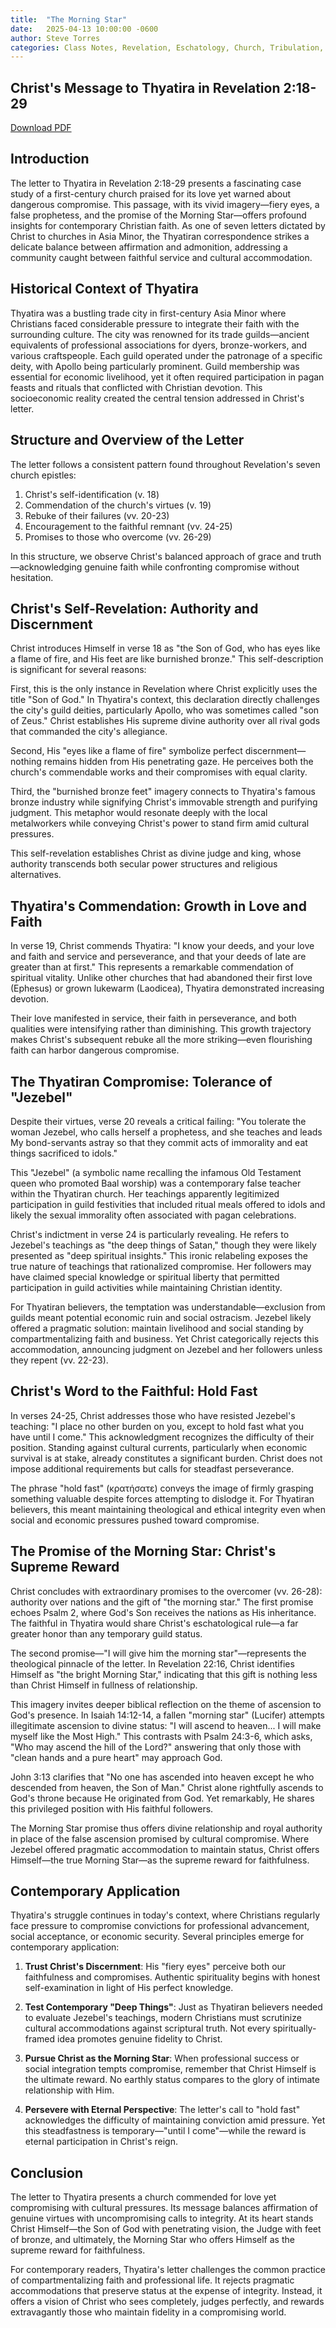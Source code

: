 ```yaml
---
title:  "The Morning Star"
date:   2025-04-13 10:00:00 -0600
author: Steve Torres
categories: Class Notes, Revelation, Eschatology, Church, Tribulation, Jesus, Morning Star, Thyatira
---
```


## Christ's Message to Thyatira in Revelation 2:18-29

<a href="https://sitemedia.esteeb.com/file/esteebcomsitemedia/docs/Revelation/The+Morning+Star_+Christ's+Message+to+Thyatira+in+Revelation+2_18-29+(1).pdf" download>Download PDF</a>

## Introduction

The letter to Thyatira in Revelation 2:18-29 presents a fascinating case study of a first-century church praised for its love yet warned about dangerous compromise. This passage, with its vivid imagery—fiery eyes, a false prophetess, and the promise of the Morning Star—offers profound insights for contemporary Christian faith. As one of seven letters dictated by Christ to churches in Asia Minor, the Thyatiran correspondence strikes a delicate balance between affirmation and admonition, addressing a community caught between faithful service and cultural accommodation.

## Historical Context of Thyatira

Thyatira was a bustling trade city in first-century Asia Minor where Christians faced considerable pressure to integrate their faith with the surrounding culture. The city was renowned for its trade guilds—ancient equivalents of professional associations for dyers, bronze-workers, and various craftspeople. Each guild operated under the patronage of a specific deity, with Apollo being particularly prominent. Guild membership was essential for economic livelihood, yet it often required participation in pagan feasts and rituals that conflicted with Christian devotion. This socioeconomic reality created the central tension addressed in Christ's letter.

## Structure and Overview of the Letter

The letter follows a consistent pattern found throughout Revelation's seven church epistles:

1. Christ's self-identification (v. 18\)  
2. Commendation of the church's virtues (v. 19\)  
3. Rebuke of their failures (vv. 20-23)  
4. Encouragement to the faithful remnant (vv. 24-25)  
5. Promises to those who overcome (vv. 26-29)

In this structure, we observe Christ's balanced approach of grace and truth—acknowledging genuine faith while confronting compromise without hesitation.

## Christ's Self-Revelation: Authority and Discernment

Christ introduces Himself in verse 18 as "the Son of God, who has eyes like a flame of fire, and His feet are like burnished bronze." This self-description is significant for several reasons:

First, this is the only instance in Revelation where Christ explicitly uses the title "Son of God." In Thyatira's context, this declaration directly challenges the city's guild deities, particularly Apollo, who was sometimes called "son of Zeus." Christ establishes His supreme divine authority over all rival gods that commanded the city's allegiance.

Second, His "eyes like a flame of fire" symbolize perfect discernment—nothing remains hidden from His penetrating gaze. He perceives both the church's commendable works and their compromises with equal clarity.

Third, the "burnished bronze feet" imagery connects to Thyatira's famous bronze industry while signifying Christ's immovable strength and purifying judgment. This metaphor would resonate deeply with the local metalworkers while conveying Christ's power to stand firm amid cultural pressures.

This self-revelation establishes Christ as divine judge and king, whose authority transcends both secular power structures and religious alternatives.

## Thyatira's Commendation: Growth in Love and Faith

In verse 19, Christ commends Thyatira: "I know your deeds, and your love and faith and service and perseverance, and that your deeds of late are greater than at first." This represents a remarkable commendation of spiritual vitality. Unlike other churches that had abandoned their first love (Ephesus) or grown lukewarm (Laodicea), Thyatira demonstrated increasing devotion.

Their love manifested in service, their faith in perseverance, and both qualities were intensifying rather than diminishing. This growth trajectory makes Christ's subsequent rebuke all the more striking—even flourishing faith can harbor dangerous compromise.

## The Thyatiran Compromise: Tolerance of "Jezebel"

Despite their virtues, verse 20 reveals a critical failing: "You tolerate the woman Jezebel, who calls herself a prophetess, and she teaches and leads My bond-servants astray so that they commit acts of immorality and eat things sacrificed to idols."

This "Jezebel" (a symbolic name recalling the infamous Old Testament queen who promoted Baal worship) was a contemporary false teacher within the Thyatiran church. Her teachings apparently legitimized participation in guild festivities that included ritual meals offered to idols and likely the sexual immorality often associated with pagan celebrations.

Christ's indictment in verse 24 is particularly revealing. He refers to Jezebel's teachings as "the deep things of Satan," though they were likely presented as "deep spiritual insights." This ironic relabeling exposes the true nature of teachings that rationalized compromise. Her followers may have claimed special knowledge or spiritual liberty that permitted participation in guild activities while maintaining Christian identity.

For Thyatiran believers, the temptation was understandable—exclusion from guilds meant potential economic ruin and social ostracism. Jezebel likely offered a pragmatic solution: maintain livelihood and social standing by compartmentalizing faith and business. Yet Christ categorically rejects this accommodation, announcing judgment on Jezebel and her followers unless they repent (vv. 22-23).

## Christ's Word to the Faithful: Hold Fast

In verses 24-25, Christ addresses those who have resisted Jezebel's teaching: "I place no other burden on you, except to hold fast what you have until I come." This acknowledgment recognizes the difficulty of their position. Standing against cultural currents, particularly when economic survival is at stake, already constitutes a significant burden. Christ does not impose additional requirements but calls for steadfast perseverance.

The phrase "hold fast" (κρατήσατε) conveys the image of firmly grasping something valuable despite forces attempting to dislodge it. For Thyatiran believers, this meant maintaining theological and ethical integrity even when social and economic pressures pushed toward compromise.

## The Promise of the Morning Star: Christ's Supreme Reward

Christ concludes with extraordinary promises to the overcomer (vv. 26-28): authority over nations and the gift of "the morning star." The first promise echoes Psalm 2, where God's Son receives the nations as His inheritance. The faithful in Thyatira would share Christ's eschatological rule—a far greater honor than any temporary guild status.

The second promise—"I will give him the morning star"—represents the theological pinnacle of the letter. In Revelation 22:16, Christ identifies Himself as "the bright Morning Star," indicating that this gift is nothing less than Christ Himself in fullness of relationship.

This imagery invites deeper biblical reflection on the theme of ascension to God's presence. In Isaiah 14:12-14, a fallen "morning star" (Lucifer) attempts illegitimate ascension to divine status: "I will ascend to heaven... I will make myself like the Most High." This contrasts with Psalm 24:3-6, which asks, "Who may ascend the hill of the Lord?" answering that only those with "clean hands and a pure heart" may approach God.

John 3:13 clarifies that "No one has ascended into heaven except he who descended from heaven, the Son of Man." Christ alone rightfully ascends to God's throne because He originated from God. Yet remarkably, He shares this privileged position with His faithful followers.

The Morning Star promise thus offers divine relationship and royal authority in place of the false ascension promised by cultural compromise. Where Jezebel offered pragmatic accommodation to maintain status, Christ offers Himself—the true Morning Star—as the supreme reward for faithfulness.

## Contemporary Application

Thyatira's struggle continues in today's context, where Christians regularly face pressure to compromise convictions for professional advancement, social acceptance, or economic security. Several principles emerge for contemporary application:

1. **Trust Christ's Discernment**: His "fiery eyes" perceive both our faithfulness and compromises. Authentic spirituality begins with honest self-examination in light of His perfect knowledge.  
     
2. **Test Contemporary "Deep Things"**: Just as Thyatiran believers needed to evaluate Jezebel's teachings, modern Christians must scrutinize cultural accommodations against scriptural truth. Not every spiritually-framed idea promotes genuine fidelity to Christ.  
     
3. **Pursue Christ as the Morning Star**: When professional success or social integration tempts compromise, remember that Christ Himself is the ultimate reward. No earthly status compares to the glory of intimate relationship with Him.  
     
4. **Persevere with Eternal Perspective**: The letter's call to "hold fast" acknowledges the difficulty of maintaining conviction amid pressure. Yet this steadfastness is temporary—"until I come"—while the reward is eternal participation in Christ's reign.

## Conclusion

The letter to Thyatira presents a church commended for love yet compromising with cultural pressures. Its message balances affirmation of genuine virtues with uncompromising calls to integrity. At its heart stands Christ Himself—the Son of God with penetrating vision, the Judge with feet of bronze, and ultimately, the Morning Star who offers Himself as the supreme reward for faithfulness.

For contemporary readers, Thyatira's letter challenges the common practice of compartmentalizing faith and professional life. It rejects pragmatic accommodations that preserve status at the expense of integrity. Instead, it offers a vision of Christ who sees completely, judges perfectly, and rewards extravagantly those who maintain fidelity in a compromising world.  